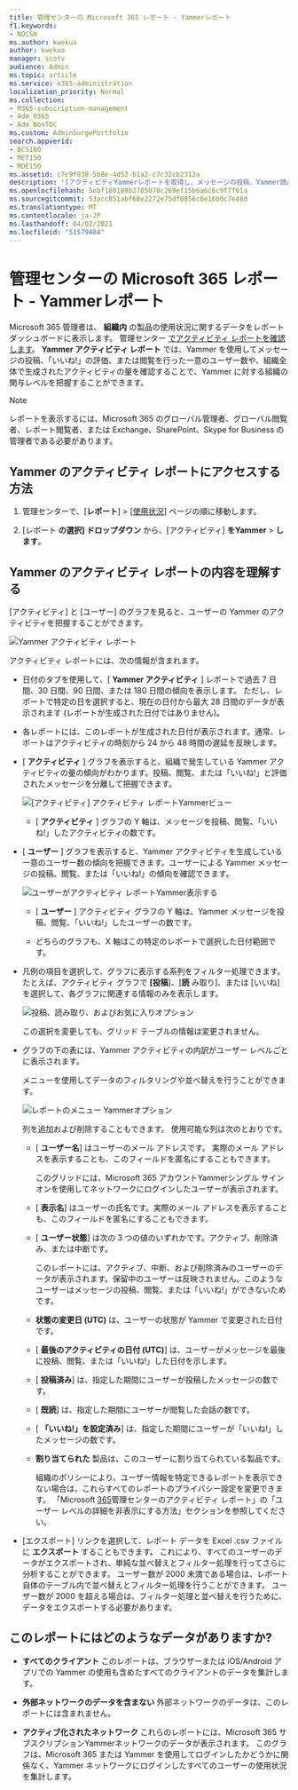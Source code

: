 ```yaml
---
title: 管理センターの Microsoft 365 レポート - Yammerレポート
f1.keywords:
- NOCSH
ms.author: kwekua
author: kwekua
manager: scotv
audience: Admin
ms.topic: article
ms.service: o365-administration
localization_priority: Normal
ms.collection:
- M365-subscription-management
- Adm_O365
- Adm_NonTOC
ms.custom: AdminSurgePortfolio
search.appverid:
- BCS160
- MET150
- MOE150
ms.assetid: c7c9f938-5b8e-4d52-b1a2-c7c32cb2312a
description: '[アクティビティYammerレポートを取得し、メッセージの投稿、Yammer読み取りを行うユーザーの数について知ります。'
ms.openlocfilehash: 5ebf180189b2785070c269ef15b6a6c6c9f7f61a
ms.sourcegitcommit: 53acc851abf68e2272e75df0856c0e16b0c7e48d
ms.translationtype: MT
ms.contentlocale: ja-JP
ms.lasthandoff: 04/02/2021
ms.locfileid: "51579484"
---
```

# <a name="microsoft-365-reports-in-the-admin-center---yammer-activity-report"></a>管理センターの Microsoft 365 レポート - Yammerレポート

Microsoft 365 管理者は、 **組織内** の製品の使用状況に関するデータをレポート ダッシュボードに表示します。 管理センター [でアクティビティ レポートを確認します](activity-reports.md)。 **Yammer アクティビティ レポート** では、Yammer を使用してメッセージの投稿、「いいね!」の評価、または閲覧を行った一意のユーザー数や、組織全体で生成されたアクティビティの量を確認することで、Yammer に対する組織の関与レベルを把握することができます。 
  
> [!NOTE]
> レポートを表示するには、Microsoft 365 のグローバル管理者、グローバル閲覧者、レポート閲覧者、または Exchange、SharePoint、Skype for Business の管理者である必要があります。 
 
## <a name="how-to-get-to-the-yammer-activity-report"></a>Yammer のアクティビティ レポートにアクセスする方法

1. 管理センターで、[**レポート**] \> [<a href="https://go.microsoft.com/fwlink/p/?linkid=2074756" target="_blank">使用状況</a>] ページの順に移動します。

    
2. [レポート **の選択] ドロップダウン** から、[アクティビティ] **をYammer** \> **します**。
  
## <a name="interpret-the-yammer-activity-report"></a>Yammer のアクティビティ レポートの内容を理解する

[アクティビティ] と [ユーザー] のグラフを見ると、ユーザーの Yammer のアクティビティを把握することができます。
  
![Yammer アクティビティ レポート](../../media/92e8b2c6-166a-4154-9824-3fb6bbedf0db.JPG)
  
アクティビティ レポートには、次の情報が含まれます。
  
- 日付のタブを使用して、[ **Yammer アクティビティ** ] レポートで過去 7 日間、30 日間、90 日間、または 180 日間の傾向を表示します。 ただし、レポートで特定の日を選択すると、現在の日付から最大 28 日間のデータが表示されます (レポートが生成された日付ではありません)。 
    
- 各レポートには、このレポートが生成された日付が表示されます。通常、レポートはアクティビティの時刻から 24 から 48 時間の遅延を反映します。
    
- [ **アクティビティ** ] グラフを表示すると、組織で発生している Yammer アクティビティの量の傾向がわかります。投稿、閲覧、または「いいね!」と評価されたメッセージを分離して把握できます。 
    
    ![[アクティビティ] アクティビティ レポートYammerビュー](../../media/76983516-2c5f-43a1-a5e3-c414e9f17638.JPG)
  
  - [ **アクティビティ** ] グラフの Y 軸は、メッセージを投稿、閲覧、「いいね!」したアクティビティの数です。 
    
- [ **ユーザー** ] グラフを表示すると、Yammer アクティビティを生成している一意のユーザー数の傾向を把握できます。ユーザーによる Yammer メッセージの投稿、閲覧、または「いいね!」の傾向を確認できます。 
    
    ![ユーザーがアクティビティ レポートYammer表示する](../../media/b1098162-7b79-430f-bfe4-9d3957d56885.JPG)
  
  - [ **ユーザー** ] アクティビティ グラフの Y 軸は、Yammer メッセージを投稿、閲覧、「いいね!」したユーザーの数です。 
    
  - どちらのグラフも、X 軸はこの特定のレポートで選択した日付範囲です。
    
- 凡例の項目を選択して、グラフに表示する系列をフィルター処理できます。 たとえば、アクティビティ グラフで **[投稿**]、[**読** み取り]、または [いいね] を選択して、各グラフに関連する情報のみを表示します。  
    
    ![投稿、読み取り、およびお気に入りオプション](../../media/8b832afc-415c-409b-816f-cb02b7a71e69.png)
  
    この選択を変更しても、グリッド テーブルの情報は変更されません。
    
- グラフの下の表には、Yammer アクティビティの内訳がユーザー レベルごとに表示されます。
    
    メニューを使用してデータのフィルタリングや並べ替えを行うことができます。
    
    ![レポートのメニュー Yammerオプション](../../media/9d32240c-f1ff-400b-9c4e-a21b48651530.JPG)
  
    列を追加および削除することもできます。 使用可能な列は次のとおりです。
    
  - [ **ユーザー名**] はユーザーのメール アドレスです。 実際のメール アドレスを表示することも、このフィールドを匿名にすることもできます。 
    
    このグリッドには、Microsoft 365 アカウントYammerシングル サインオンを使用してネットワークにログインしたユーザーが表示されます。
    
  - [ **表示名**] はユーザーの氏名です。実際のメール アドレスを表示することも、このフィールドを匿名にすることもできます。 
    
  - [ **ユーザー状態**] は次の 3 つの値のいずれかです。アクティブ、削除済み、または中断です。 
    
    このレポートには、アクティブ、中断、および削除済みのユーザーのデータが表示されます。保留中のユーザーは反映されません。このようなユーザーはメッセージの投稿、閲覧、または「いいね!」ができないためです。
    
  - **状態の変更日 (UTC)** は、ユーザーの状態が Yammer で変更された日付です。 
    
  - [ **最後のアクティビティの日付 (UTC)**] は、ユーザーがメッセージを最後に投稿、閲覧、または「いいね!」した日付を示します。 
    
  - [ **投稿済み**] は、指定した期間にユーザーが投稿したメッセージの数です。 
    
  - [ **既読**] は、指定した期間にユーザーが閲覧した会話の数です。 
    
  - [ **「いいね!」を設定済み**] は、指定した期間にユーザーが「いいね!」したメッセージの数です。 
    
  - **割り当てられた** 製品は、このユーザーに割り当てられている製品です。 
    
    組織のポリシーにより、ユーザー情報を特定できるレポートを表示できない場合は、これらすべてのレポートのプライバシー設定を変更できます。 「Microsoft  [365](activity-reports.md)管理センターのアクティビティ レポート」の「ユーザー レベルの詳細を非表示にする方法」セクションを参照してください。
    
- [エクスポート] リンクを選択して、レポート データを Excel .csv ファイルに **エクスポート** することもできます。 これにより、すべてのユーザーのデータがエクスポートされ、単純な並べ替えとフィルター処理を行ってさらに分析することができます。 ユーザー数が 2000 未満である場合は、レポート自体のテーブル内で並べ替えとフィルター処理を行うことができます。 ユーザー数が 2000 を超える場合は、フィルター処理と並べ替えを行うために、データをエクスポートする必要があります。 
    
## <a name="what-data-is-in-these-reports"></a>このレポートにはどのようなデータがありますか?

- **すべてのクライアント** このレポートは、ブラウザーまたは iOS/Android アプリでの Yammer の使用も含めたすべてのクライアントのデータを集計します。 
    
- **外部ネットワークのデータを含まない** 外部ネットワークのデータは、このレポートには含まれません。 
    
- **アクティブ化されたネットワーク** これらのレポートには、Microsoft 365 サブスクリプションYammerネットワークのデータが表示されます。 このグラフは、Microsoft 365 または Yammer を使用してログインしたかどうかに関係なく、Yammer ネットワークにログインしたすべてのユーザーの使用状況を集計します。 
    

